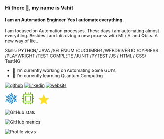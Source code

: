 ### Hi there 👋, my name is Vahit
#### I am an Automation Engineer. Yes I automate everything.

I am focused on Automation processes. These days i am automating almost everything. Besides i am initializing a new process with ML/ AI and Qbits. A new way of life..

Skills: PYTHON/ JAVA /SELENIUM /CUCUMBER /WEBDRIVER IO /CYPRESS /PLAYWRIGHT /TEST COMPLETE /JUNIT /PYTEST /JS / HTML / CSS/ TestNG

- 🔭 I’m currently working on Automating Some GUI's 
- 🌱 I’m currently learning Quantum Computing 


[<img src='https://cdn.jsdelivr.net/npm/simple-icons@3.0.1/icons/github.svg' alt='github' height='40'>](https://github.com/TheVhd)  [<img src='https://cdn.jsdelivr.net/npm/simple-icons@3.0.1/icons/linkedin.svg' alt='linkedin' height='40'>](https://www.linkedin.com/in/https://www.linkedin.com/in/vuzunlar/?locale=en_US/)  [<img src='https://cdn.jsdelivr.net/npm/simple-icons@3.0.1/icons/icloud.svg' alt='website' height='40'>](testpro.dev)  

<a href='https://archiveprogram.github.com/'><img src='https://raw.githubusercontent.com/acervenky/animated-github-badges/master/assets/acbadge.gif' width='40' height='40'></a> <a href='https://docs.github.com/en/developers'><img src='https://raw.githubusercontent.com/acervenky/animated-github-badges/master/assets/devbadge.gif' width='40' height='40'></a> <a href='https://stars.github.com/'><img src='https://raw.githubusercontent.com/acervenky/animated-github-badges/master/assets/starbadge.gif' width='35' height='35'></a> 

![GitHub stats](https://github-readme-stats.vercel.app/api?username=TheVhd&show_icons=true)  

![GitHub metrics](https://metrics.lecoq.io/TheVhd)  

![Profile views](https://gpvc.arturio.dev/TheVhd)  
